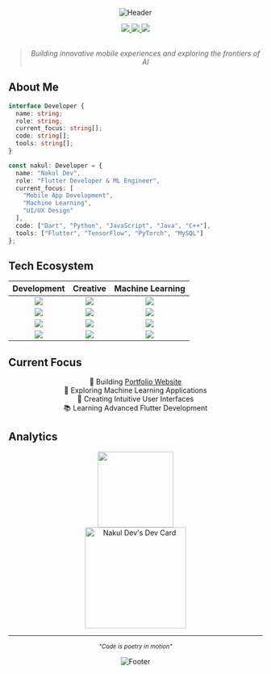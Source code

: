 <div align="center">
  
![Header](https://capsule-render.vercel.app/api?type=waving&color=gradient&customColorList=0,2,2,5,30&height=300&section=header&text=Nakul%20Dev&fontSize=90&animation=fadeIn&desc=Flutter%20Developer%20|%20ML%20Engineer&descSize=20&descAlignY=65)

<div align="center">
<a href="https://nakuldevmv.github.io">
  <img src="https://img.shields.io/badge/Portfolio-%23000000.svg?style=for-the-badge&logo=firefox&logoColor=white"/>
</a>
<a href="https://linkedin.com/in/nakuldevmv">
  <img src="https://img.shields.io/badge/LinkedIn-%23000000.svg?style=for-the-badge&logo=linkedin&logoColor=white"/>
</a>
<a href="mailto:nakuldev1561@gmail.com">
  <img src="https://img.shields.io/badge/Email-%23000000.svg?style=for-the-badge&logo=gmail&logoColor=white"/>
</a>
</div>

<br>

> *Building innovative mobile experiences and exploring the frontiers of AI*

</div>

## About Me

```typescript
interface Developer {
  name: string;
  role: string;
  current_focus: string[];
  code: string[];
  tools: string[];
}

const nakul: Developer = {
  name: "Nakul Dev",
  role: "Flutter Developer & ML Engineer",
  current_focus: [
    "Mobile App Development",
    "Machine Learning",
    "UI/UX Design"
  ],
  code: ["Dart", "Python", "JavaScript", "Java", "C++"],
  tools: ["Flutter", "TensorFlow", "PyTorch", "MySQL"]
};
```

## Tech Ecosystem

<div align="center">

|  Development   |    Creative    |  Machine Learning  |
|:-------------:|:--------------:|:-----------------:|
| <img src="https://img.shields.io/badge/Flutter-%2302569B.svg?style=flat-square&logo=Flutter&logoColor=white" /> | <img src="https://img.shields.io/badge/Figma-%23F24E1E.svg?style=flat-square&logo=figma&logoColor=white" /> | <img src="https://img.shields.io/badge/TensorFlow-%23FF6F00.svg?style=flat-square&logo=TensorFlow&logoColor=white" /> |
| <img src="https://img.shields.io/badge/Dart-%230175C2.svg?style=flat-square&logo=dart&logoColor=white" /> | <img src="https://img.shields.io/badge/Photoshop-%2331A8FF.svg?style=flat-square&logo=adobe%20photoshop&logoColor=white" /> | <img src="https://img.shields.io/badge/PyTorch-%23EE4C2C.svg?style=flat-square&logo=PyTorch&logoColor=white" /> |
| <img src="https://img.shields.io/badge/JavaScript-%23323330.svg?style=flat-square&logo=javascript&logoColor=%23F7DF1E" /> | <img src="https://img.shields.io/badge/Premiere-%239999FF.svg?style=flat-square&logo=Adobe%20Premiere%20Pro&logoColor=white" /> | <img src="https://img.shields.io/badge/MySQL-%2300f.svg?style=flat-square&logo=mysql&logoColor=white" /> |
| <img src="https://img.shields.io/badge/Python-3670A0?style=flat-square&logo=python&logoColor=ffdd54" /> | <img src="https://img.shields.io/badge/Blender-%23F5792A.svg?style=flat-square&logo=blender&logoColor=white" /> | <img src="https://img.shields.io/badge/WordPress-%23117AC9.svg?style=flat-square&logo=WordPress&logoColor=white" /> |

</div>

## Current Focus

<div align="center">
  
📱 Building [Portfolio Website](https://github.com/nakuldevmv/Portfolio-Website)  
🤖 Exploring Machine Learning Applications  
🎨 Creating Intuitive User Interfaces  
📚 Learning Advanced Flutter Development

</div>

## Analytics

<div align="center">
  <img src="https://github-readme-streak-stats.herokuapp.com?user=nakuldevmv&hide_border=true&background=00000000&border=00000000&fire=FF6D00&ring=FF6D00&currStreakNum=FFFFFF&sideNums=FFFFFF&currStreakLabel=FFFFFF&sideLabels=FFFFFF&dates=888888&stroke=888888" height="150" />
</div>

<div align="center">
  <img src="https://api.daily.dev/devcards/v2/zMBxqYhviVYYzB8H4yoSe.png?type=default" width="200" alt="Nakul Dev's Dev Card"/>
</div>

<div align="center">
  
---
  
<sub>*"Code is poetry in motion"*</sub>

![Footer](https://capsule-render.vercel.app/api?type=waving&color=gradient&customColorList=0,2,2,5,30&height=100&section=footer&animation=fadeIn)

</div>
